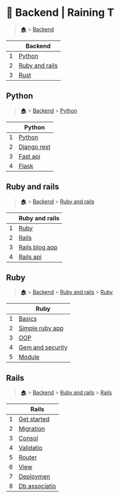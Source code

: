 # 🎸 Backend  | Raining T

> [🏠](/) > [Backend](/backend)

<table><thead><tr><th></th><th>Backend</th></tr></thead><tbody><tr><td>1</td><td><a href="/backend/python">Python</a></td></tr><tr><td>2</td><td><a href="/backend/ruby-and-rails">Ruby and rails</a></td></tr><tr><td>3</td><td><a href="/backend/rust">Rust</a></td></tr></tbody></table>

## Python

> [🏠](/) > [Backend](/backend) > [Python](/backend/python)

<table><thead><tr><th></th><th>Python</th></tr></thead><tbody><tr><td>1</td><td><a href="/backend/python/01-python">Python</a></td></tr><tr><td>2</td><td><a href="/backend/python/02-django-rest">Django rest</a></td></tr><tr><td>3</td><td><a href="/backend/python/03-fast-api">Fast api</a></td></tr><tr><td>4</td><td><a href="/backend/python/04-flask">Flask</a></td></tr></tbody></table>



## Ruby and rails

> [🏠](/) > [Backend](/backend) > [Ruby and rails](/backend/ruby-and-rails)

<table><thead><tr><th></th><th>Ruby and rails</th></tr></thead><tbody><tr><td>1</td><td><a href="/backend/ruby-and-rails/01-Ruby">Ruby</a></td></tr><tr><td>2</td><td><a href="/backend/ruby-and-rails/02-Rails">Rails</a></td></tr><tr><td>3</td><td><a href="/backend/ruby-and-rails/03-rails-blog-app">Rails blog app</a></td></tr><tr><td>4</td><td><a href="/backend/ruby-and-rails/04-rails-api">Rails api</a></td></tr></tbody></table>

## Ruby

> [🏠](/) > [Backend](/backend) > [Ruby and rails](/backend/ruby-and-rails) > [Ruby](/backend/ruby-and-rails/01-Ruby)

<table><thead><tr><th></th><th>Ruby</th></tr></thead><tbody><tr><td>1</td><td><a href="/backend/ruby-and-rails/01-Ruby/01-basics">Basics</a></td></tr><tr><td>2</td><td><a href="/backend/ruby-and-rails/01-Ruby/02-simple-ruby-app">Simple ruby app</a></td></tr><tr><td>3</td><td><a href="/backend/ruby-and-rails/01-Ruby/03-OOP">OOP</a></td></tr><tr><td>4</td><td><a href="/backend/ruby-and-rails/01-Ruby/04-gem-and-security">Gem and security</a></td></tr><tr><td>5</td><td><a href="/backend/ruby-and-rails/01-Ruby/05-module">Module</a></td></tr></tbody></table>



## Rails

> [🏠](/) > [Backend](/backend) > [Ruby and rails](/backend/ruby-and-rails) > [Rails](/backend/ruby-and-rails/02-Rails)

<table><thead><tr><th></th><th>Rails</th></tr></thead><tbody><tr><td>1</td><td><a href="/backend/ruby-and-rails/02-Rails/01-get-started">Get started</a></td></tr><tr><td>2</td><td><a href="/backend/ruby-and-rails/02-Rails/02-migration">Migration</a></td></tr><tr><td>3</td><td><a href="/backend/ruby-and-rails/02-Rails/03-consol">Consol</a></td></tr><tr><td>4</td><td><a href="/backend/ruby-and-rails/02-Rails/04-validatio">Validatio</a></td></tr><tr><td>5</td><td><a href="/backend/ruby-and-rails/02-Rails/05-router">Router</a></td></tr><tr><td>6</td><td><a href="/backend/ruby-and-rails/02-Rails/06-view">View</a></td></tr><tr><td>7</td><td><a href="/backend/ruby-and-rails/02-Rails/07-deploymen">Deploymen</a></td></tr><tr><td>8</td><td><a href="/backend/ruby-and-rails/02-Rails/08-db-associatio">Db associatio</a></td></tr></tbody></table>

